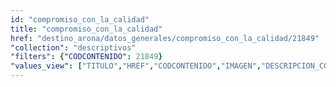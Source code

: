 ```yaml
---
id: "compromiso_con_la_calidad"
title: "compromiso_con_la_calidad"
href: "destino_arona/datos_generales/compromiso_con_la_calidad/21849"
"collection": "descriptivos"
"filters": {"CODCONTENIDO": 21849}
"values_view": ["TITULO","HREF","CODCONTENIDO","IMAGEN","DESCRIPCION_COMUN","TEXTO","RECURSOS","CONTENIDOS_RELACIONADOS"]
---
```

<app-tab-bar></app-tab-bar>
<app-paginator-browser >
    <div class="medium-6 columns" ng-class="{'end': $last}" ng-repeat="card in elements()">
        <app-card-standard item="card" prefix="node.href"></app-card-standard>
    </div>
</app-paginator-browser>
